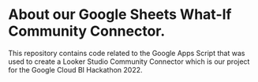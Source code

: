 # About our Google Sheets What-If Community Connector.
This repository contains code related to the Google Apps Script that was used to create a Looker Studio Community Connector which is our project for the Google Cloud BI Hackathon 2022.
